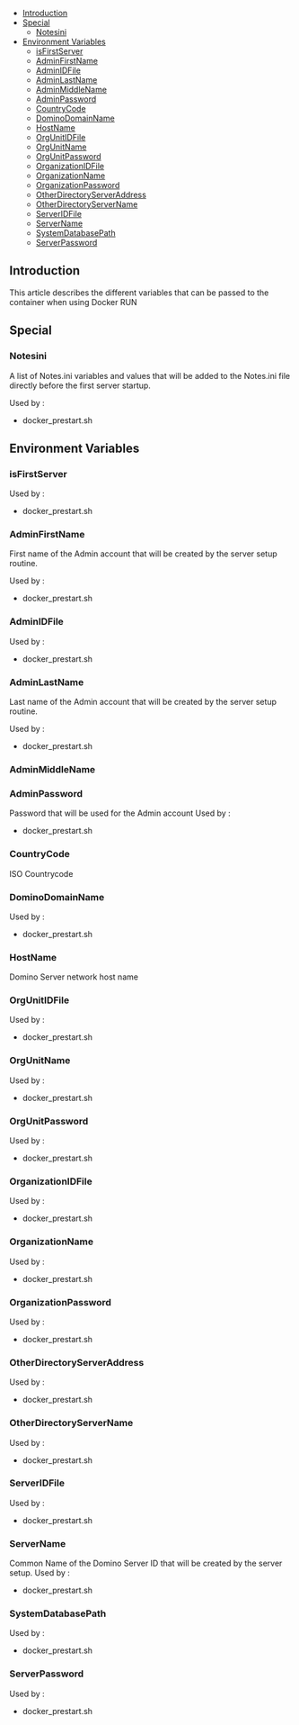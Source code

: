 
- [Introduction](#introduction)
- [Special](#special)
    - [Notesini](#notesini)
- [Environment Variables](#environment-variables)
    - [isFirstServer](#isfirstserver)
    - [AdminFirstName](#adminfirstname)
    - [AdminIDFile](#adminidfile)
    - [AdminLastName](#adminlastname)
    - [AdminMiddleName](#adminmiddlename)
    - [AdminPassword](#adminpassword)
    - [CountryCode](#countrycode)
    - [DominoDomainName](#dominodomainname)
    - [HostName](#hostname)
    - [OrgUnitIDFile](#orgunitidfile)
    - [OrgUnitName](#orgunitname)
    - [OrgUnitPassword](#orgunitpassword)
    - [OrganizationIDFile](#organizationidfile)
    - [OrganizationName](#organizationname)
    - [OrganizationPassword](#organizationpassword)
    - [OtherDirectoryServerAddress](#otherdirectoryserveraddress)
    - [OtherDirectoryServerName](#otherdirectoryservername)
    - [ServerIDFile](#serveridfile)
    - [ServerName](#servername)
    - [SystemDatabasePath](#systemdatabasepath)
    - [ServerPassword](#serverpassword)

## Introduction
This article describes the different variables that can be passed to the container when using Docker RUN

## Special
### Notesini
A list of Notes.ini variables and values that will be added to the Notes.ini file directly before the first server startup.

Used by : 
* docker_prestart.sh

## Environment Variables

### isFirstServer 

Used by : 
* docker_prestart.sh

### AdminFirstName
First name of the Admin account that will be created by the server setup routine.

Used by : 
* docker_prestart.sh

### AdminIDFile

Used by : 
* docker_prestart.sh
  
### AdminLastName
Last name of the Admin account that will be created by the server setup routine.

Used by : 
* docker_prestart.sh

### AdminMiddleName

### AdminPassword
Password that will be used for the Admin account
Used by : 
* docker_prestart.sh
  
### CountryCode
ISO Countrycode

### DominoDomainName

Used by : 
* docker_prestart.sh

### HostName
Domino Server network host name

### OrgUnitIDFile

Used by : 
* docker_prestart.sh

### OrgUnitName

Used by : 
* docker_prestart.sh

### OrgUnitPassword

Used by : 
* docker_prestart.sh

### OrganizationIDFile

Used by : 
* docker_prestart.sh

### OrganizationName

Used by : 
* docker_prestart.sh

### OrganizationPassword

Used by : 
* docker_prestart.sh

### OtherDirectoryServerAddress

Used by : 
* docker_prestart.sh

### OtherDirectoryServerName

Used by : 
* docker_prestart.sh

### ServerIDFile

Used by : 
* docker_prestart.sh

### ServerName
Common Name of the Domino Server ID that will be created by the server setup.
Used by : 
* docker_prestart.sh
  
### SystemDatabasePath

Used by : 
* docker_prestart.sh

### ServerPassword

Used by : 
* docker_prestart.sh